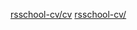 [rsschool-cv/cv](https://bogomol447.github.io/rsschool-cv/cv)
[rsschool-cv/](https://bogomol447.github.io/rsschool-cv/)
